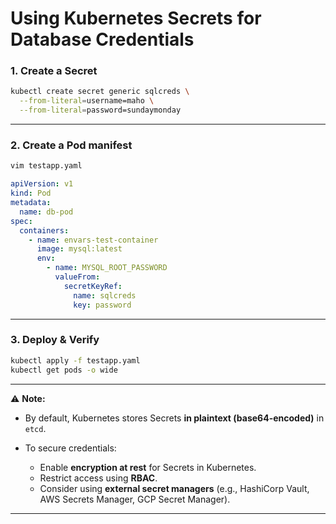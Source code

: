 # Using Kubernetes Secrets for Database Credentials

### 1. Create a Secret

```bash
kubectl create secret generic sqlcreds \
  --from-literal=username=maho \
  --from-literal=password=sundaymonday
```

---

### 2. Create a Pod manifest

```bash
vim testapp.yaml
```

```yaml
apiVersion: v1
kind: Pod
metadata:
  name: db-pod
spec:
  containers:
    - name: envars-test-container
      image: mysql:latest
      env:
        - name: MYSQL_ROOT_PASSWORD
          valueFrom:
            secretKeyRef:
              name: sqlcreds
              key: password
```

---

### 3. Deploy & Verify

```bash
kubectl apply -f testapp.yaml
kubectl get pods -o wide
```

---

⚠️ **Note:**

* By default, Kubernetes stores Secrets **in plaintext (base64-encoded)** in `etcd`.
* To secure credentials:

  * Enable **encryption at rest** for Secrets in Kubernetes.
  * Restrict access using **RBAC**.
  * Consider using **external secret managers** (e.g., HashiCorp Vault, AWS Secrets Manager, GCP Secret Manager).

---

